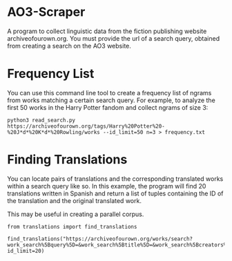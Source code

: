 # AO3-Scraper

A program to collect linguistic data from the fiction publishing website archiveofourown.org. You must provide the url of a search query, obtained from creating a search on the AO3 website.

# Frequency List
You can use this command line tool to create a frequency list of ngrams from works matching a certain search query. For example, to analyze the first 50 works in the Harry Potter fandom and collect ngrams of size 3:
```
python3 read_search.py https://archiveofourown.org/tags/Harry%20Potter%20-%20J*d*%20K*d*%20Rowling/works --id_limit=50 n=3 > frequency.txt
```

# Finding Translations
You can locate pairs of translations and the corresponding translated works within a search query like so. In this example, the program will find 20 translations written in Spanish and return a list of tuples containing the ID of the translation and the original translated work.

This may be useful in creating a parallel corpus.
```
from translations import find_translations

find_translations("https://archiveofourown.org/works/search?work_search%5Bquery%5D=&work_search%5Btitle%5D=&work_search%5Bcreators%5D=&work_search%5Brevised_at%5D=&work_search%5Bcomplete%5D=&work_search%5Bcrossover%5D=&work_search%5Bsingle_chapter%5D=0&work_search%5Bword_count%5D=&work_search%5Blanguage_id%5D=es&work_search%5Bfandom_names%5D=&work_search%5Brating_ids%5D=&work_search%5Bcharacter_names%5D=&work_search%5Brelationship_names%5D=&work_search%5Bfreeform_names%5D=&work_search%5Bhits%5D=&work_search%5Bkudos_count%5D=&work_search%5Bcomments_count%5D=&work_search%5Bbookmarks_count%5D=&work_search%5Bsort_column%5D=_score&work_search%5Bsort_direction%5D=desc&commit=Search",
id_limit=20)
```